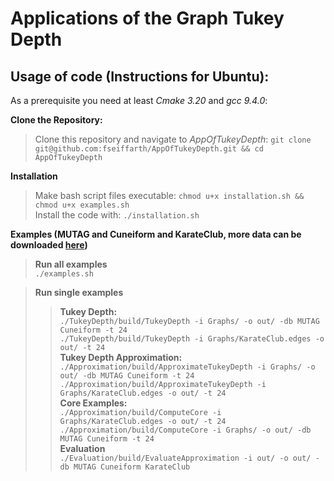 # Applications of the Graph Tukey Depth

## Usage of code (Instructions for Ubuntu):

As a prerequisite you need at least *Cmake 3.20* and *gcc 9.4.0*:

**Clone the Repository:**

> Clone this repository and navigate to *AppOfTukeyDepth*: ```git clone git@github.com:fseiffarth/AppOfTukeyDepth.git && cd AppOfTukeyDepth```

**Installation**

> Make bash script files executable: ```chmod u+x installation.sh && chmod u+x examples.sh``` <br>
> Install the code with: ```./installation.sh```

**Examples (MUTAG and Cuneiform and KarateClub, more data can be downloaded [here](https://chrsmrrs.github.io/datasets/docs/datasets/))**

> **Run all examples**  <br>
> ```./examples.sh```

> **Run single examples** <br>
>> **Tukey Depth:** <br>
>> ```./TukeyDepth/build/TukeyDepth -i Graphs/ -o out/ -db MUTAG Cuneiform -t 24``` <br>
>> ```./TukeyDepth/build/TukeyDepth -i Graphs/KarateClub.edges -o out/ -t 24``` <br>
>>**Tukey Depth Approximation:** <br>
>> ```./Approximation/build/ApproximateTukeyDepth -i Graphs/ -o out/ -db MUTAG Cuneiform -t 24``` <br>
>> ```./Approximation/build/ApproximateTukeyDepth -i Graphs/KarateClub.edges -o out/ -t 24``` <br>
>> **Core Examples:** <br>
>> ```./Approximation/build/ComputeCore -i Graphs/KarateClub.edges -o out/ -t 24``` <br>
>> ```./Approximation/build/ComputeCore -i Graphs/ -o out/ -db MUTAG Cuneiform -t 24``` <br>
>> **Evaluation** <br>
>> ```./Evaluation/build/EvaluateApproximation -i out/ -o out/ -db MUTAG Cuneiform KarateClub```

